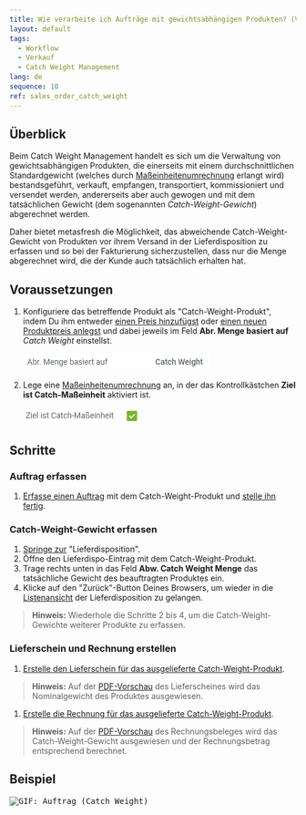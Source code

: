 ```yaml
---
title: Wie verarbeite ich Aufträge mit gewichtsabhängigen Produkten? (Verwaltung von Gewichtsware)
layout: default
tags:
  - Workflow
  - Verkauf
  - Catch Weight Management
lang: de
sequence: 10
ref: sales_order_catch_weight
---
```


## Überblick
Beim Catch Weight Management handelt es sich um die Verwaltung von gewichtsabhängigen Produkten, die einerseits mit einem durchschnittlichen Standardgewicht (welches durch [Maßeinheitenumrechnung](Masseinheiten_umrechnen) erlangt wird) bestandsgeführt, verkauft, empfangen, transportiert, kommissioniert und versendet werden, andererseits aber auch gewogen und mit dem tatsächlichen Gewicht (dem sogenannten *Catch-Weight-Gewicht*) abgerechnet werden.

Daher bietet metasfresh die Möglichkeit, das abweichende Catch-Weight-Gewicht von Produkten vor ihrem Versand in der Lieferdisposition zu erfassen und so bei der Fakturierung sicherzustellen, dass nur die Menge abgerechnet wird, die der Kunde auch tatsächlich erhalten hat.

## Voraussetzungen
1. Konfiguriere das betreffende Produkt als "Catch-Weight-Produkt", indem Du ihm entweder [einen Preis hinzufügst](ProduktPreis) oder [einen neuen Produktpreis anlegst](Preis_anlegen) und dabei jeweils im Feld **Abr. Menge basiert auf** *Catch Weight* einstellst.

   <kbd><img src="assets/Catch_Weight_Produktpreis.png" alt="Abb.: Abr. Menge basiert auf 'Catch Weight'"></kbd>

1. Lege eine [Maßeinheitenumrechnung](Masseinheiten_umrechnen) an, in der das Kontrollkästchen **Ziel ist Catch-Maßeinheit** aktiviert ist.

   <kbd><img src="assets/Catch_Masseinheit_Umrechnung.png" alt="Abb.: Ziel ist Catch-Maßeinheit ='Y'"></kbd>

## Schritte

### Auftrag erfassen
1. [Erfasse einen Auftrag](Auftrag_erfassen) mit dem Catch-Weight-Produkt und [stelle ihn fertig](BelegverarbeitungFertigstellen).

### Catch-Weight-Gewicht erfassen
1. [Springe zur](SpringezuBelegen) "Lieferdisposition".
1. Öffne den Lieferdispo-Eintrag mit dem Catch-Weight-Produkt.
1. Trage rechts unten in das Feld **Abw. Catch Weight Menge** das tatsächliche Gewicht des beauftragten Produktes ein.
1. Klicke auf den "Zurück"-Button Deines Browsers, um wieder in die [Listenansicht](Ansichten) der Lieferdisposition zu gelangen.
 >**Hinweis:** Wiederhole die Schritte 2 bis 4, um die Catch-Weight-Gewichte weiterer Produkte zu erfassen.

### Lieferschein und Rechnung erstellen
1. [Erstelle den Lieferschein für das ausgelieferte Catch-Weight-Produkt](Zu_Auftrag_Lieferschein_erstellen).
 >**Hinweis:** Auf der [PDF-Vorschau](PDFVorschau) des Lieferscheines wird das Nominalgewicht des Produktes ausgewiesen.

1. [Erstelle die Rechnung für das ausgelieferte Catch-Weight-Produkt](Zu_Auftrag_Rechnung_erstellen).
 >**Hinweis:** Auf der [PDF-Vorschau](PDFVorschau) des Rechnungsbeleges wird das Catch-Weight-Gewicht ausgewiesen und der Rechnungsbetrag entsprechend berechnet.

## Beispiel
<kbd><img src="assets/Auftrag_Catch_Weight.gif" alt="GIF: Auftrag (Catch Weight)"></kbd>
